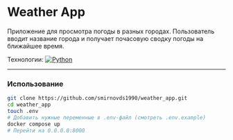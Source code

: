 # Weather App
Приложение для просмотра погоды в разных городах. Пользователь вводит название города и получает почасовую сводку погоды на ближайшее время.

Технологии:
[![Python](https://skillicons.dev/icons?i=py,django,docker&theme=dark)](https://skillicons.dev/)
___
### Использование

```sh
git clone https://github.com/smirnovds1990/weather_app.git
cd weather_app
touch .env
# Добавить нужные переменные в .env-файл (смотреть .env.example)
docker compose up
# Перейти на 0.0.0.0:8000
```
